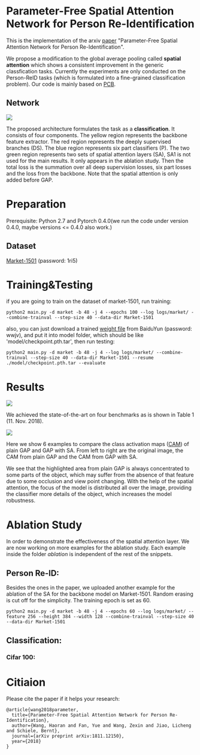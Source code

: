 # Parameter-Free Spatial Attention Network for Person Re-Identification
This is the implementation of the arxiv [paper](https://arxiv.org/abs/1811.12150) "Parameter-Free Spatial Attention Network for Person Re-Identification".

We propose a modification to the global average pooling called **spatial attention** which shows a consistent improvement in the generic classfication tasks. Currently the experiments are only conducted on the Person-ReID tasks (which is formulated into a fine-grained classification problem). Our code is mainly based on [PCB](https://github.com/syfafterzy/PCB_RPP_for_reID).

## Network
![](https://github.com/schizop/SA/blob/master/network/network.png) 

The proposed architecture formulates the task as a **classification**. It consists of four components. The yellow region represents the
backbone feature extractor. The red region represents the deeply supervised branches (DS). The blue region represents six part classifiers
(P). The two green region represents two sets of spatial attention layers (SA), SA1 is not used for the main results. It only appears in
the ablation study. Then the total loss is the summation over all deep supervision losses, six part losses and the loss from the backbone. Note that the spatial attention is only added before GAP.

# Preparation
Prerequisite: Python 2.7 and Pytorch 0.4.0(we run the code under version 0.4.0, maybe versions <= 0.4.0 also work.)
## Dataset
[Market-1501](https://pan.baidu.com/s/1qlCJEdEY7UueGL-VdhH6xw) (password: 1ri5)
  
# Training&Testing
if you are going to train on the dataset of market-1501, run training:

```
python2 main.py -d market -b 48 -j 4 --epochs 100 --log logs/market/ --combine-trainval --step-size 40 --data-dir Market-1501
```
also, you can just download a trained [weight file](https://pan.baidu.com/s/1mQkjrJMa1KQmaHax1kAjsw) from BaiduYun (password: wwjv), and put it into model folder, which should be like 'model/checkpoint.pth.tar', then run testing:
```
python2 main.py -d market -b 48 -j 4 --log logs/market/ --combine-trainval --step-size 40 --data-dir Market-1501 --resume ./model/checkpoint.pth.tar --evaluate
```

# Results
![](https://github.com/schizop/SA/blob/master/results/sota.png) 

We achieved the state-of-the-art on four benchmarks as is shown in Table 1 (11. Nov. 2018).

![](https://github.com/schizop/SA/blob/master/results/result.jpg) 

Here we show 6 examples to compare the class activation maps ([CAM](https://arxiv.org/abs/1512.04150)) of plain GAP and GAP with SA. From left to right are the original image, the CAM from plain GAP and the CAM from GAP with SA. 

We see that the highlighted area from plain GAP is always concentrated to some parts of the object, which may suffer from the absence of that feature due to some occlusion and view point changing. With the help of the spatial attention, the focus of the model is distributed all over the image, providing the classifier more details of the object, which increases the model robustness.

# Ablation Study
In order to demonstrate the effectiveness of the spatial attention layer. We are now working on more examples for the ablation study. Each example inside the folder *ablation* is independent of the rest of the snippets.

## Person Re-ID:
Besides the ones in the paper, we uploaded another example for the ablation of the SA for the backbone model on Market-1501. Random erasing is cut off for the simplicity. The training epoch is set as 60.
```
python2 main.py -d market -b 48 -j 4 --epochs 60 --log logs/market/ --feature 256 --height 384 --width 128 --combine-trainval --step-size 40 --data-dir Market-1501
```
## Classification:
### Cifar 100:

# Citiaion

Please cite the paper if it helps your research:  
```
@article{wang2018parameter,
  title={Parameter-Free Spatial Attention Network for Person Re-Identification},
  author={Wang, Haoran and Fan, Yue and Wang, Zexin and Jiao, Licheng and Schiele, Bernt},
  journal={arXiv preprint arXiv:1811.12150},
  year={2018}
}
```
